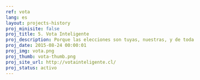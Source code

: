 ```yaml
---
ref: vota
lang: es
layout: projects-history
proj_minisite: false
proj_title: 5. Vota Inteligente
proj_description: Porque las elecciones son tuyas, nuestras, y de toda la ciudadanía, Vota Inteligente entrega herramientas para participar de la democracia. Te permite conocer fácilmente a los y las candidatas que postulan por tu sector, saber qué piensan y hacerles propuestas que puedan incorporar a sus programas.
proj_date: 2015-08-24 00:00:01
proj_img: vota.png
proj_thumb: vota-thumb.png
proj_site_url: http://votainteligente.cl/
proj_status: activo
---
```

